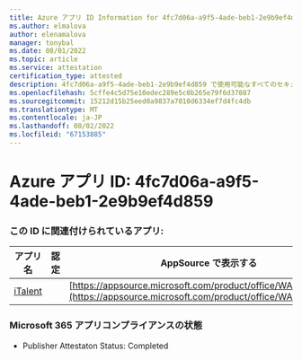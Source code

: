 ```yaml
---
title: Azure アプリ ID Information for 4fc7d06a-a9f5-4ade-beb1-2e9b9ef4d859
ms.author: elmalova
author: elenamalova
manager: tonybal
ms.date: 08/01/2022
ms.topic: article
ms.service: attestation
certification_type: attested
description: 4fc7d06a-a9f5-4ade-beb1-2e9b9ef4d859 で使用可能なすべてのセキュリティとコンプライアンス情報。
ms.openlocfilehash: 5cffe4c5d75e10edec289e5c0b265e79f6d37887
ms.sourcegitcommit: 15212d15b25eed0a9837a7010d6334ef7d4fc4db
ms.translationtype: MT
ms.contentlocale: ja-JP
ms.lasthandoff: 08/02/2022
ms.locfileid: "67153885"
---
```

# <a name="azure-app-id-4fc7d06a-a9f5-4ade-beb1-2e9b9ef4d859"></a>Azure アプリ ID: 4fc7d06a-a9f5-4ade-beb1-2e9b9ef4d859


### <a name="apps-associated-with-this-id"></a>この ID に関連付けられているアプリ:
| **アプリ名** | **認定** | **AppSource で表示する** |
|--------------|---------------|-----------------------|
| [iTalent](../forward/WA200004328.md) |  | [https://appsource.microsoft.com/product/office/WA200004328](https://appsource.microsoft.com/product/office/WA200004328) |

### <a name="microsoft-365-app-compliance-status"></a>Microsoft 365 アプリコンプライアンスの状態
- Publisher Attestaton Status: Completed
